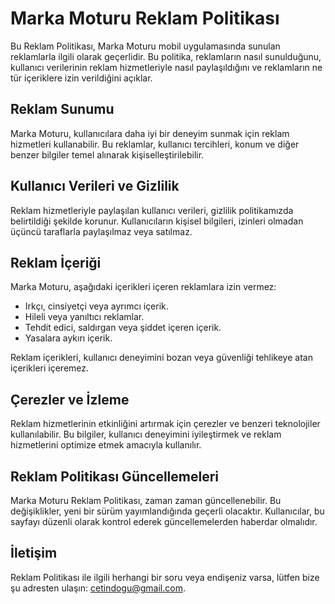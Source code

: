 # Marka Moturu Reklam Politikası

Bu Reklam Politikası, Marka Moturu mobil uygulamasında sunulan reklamlarla ilgili olarak geçerlidir. Bu politika, reklamların nasıl sunulduğunu, kullanıcı verilerinin reklam hizmetleriyle nasıl paylaşıldığını ve reklamların ne tür içeriklere izin verildiğini açıklar.

## Reklam Sunumu

Marka Moturu, kullanıcılara daha iyi bir deneyim sunmak için reklam hizmetleri kullanabilir. Bu reklamlar, kullanıcı tercihleri, konum ve diğer benzer bilgiler temel alınarak kişiselleştirilebilir.

## Kullanıcı Verileri ve Gizlilik

Reklam hizmetleriyle paylaşılan kullanıcı verileri, gizlilik politikamızda belirtildiği şekilde korunur. Kullanıcıların kişisel bilgileri, izinleri olmadan üçüncü taraflarla paylaşılmaz veya satılmaz.

## Reklam İçeriği

Marka Moturu, aşağıdaki içerikleri içeren reklamlara izin vermez:

- Irkçı, cinsiyetçi veya ayrımcı içerik.
- Hileli veya yanıltıcı reklamlar.
- Tehdit edici, saldırgan veya şiddet içeren içerik.
- Yasalara aykırı içerik.

Reklam içerikleri, kullanıcı deneyimini bozan veya güvenliği tehlikeye atan içerikleri içeremez.

## Çerezler ve İzleme

Reklam hizmetlerinin etkinliğini artırmak için çerezler ve benzeri teknolojiler kullanılabilir. Bu bilgiler, kullanıcı deneyimini iyileştirmek ve reklam hizmetlerini optimize etmek amacıyla kullanılır.

## Reklam Politikası Güncellemeleri

Marka Moturu Reklam Politikası, zaman zaman güncellenebilir. Bu değişiklikler, yeni bir sürüm yayımlandığında geçerli olacaktır. Kullanıcılar, bu sayfayı düzenli olarak kontrol ederek güncellemelerden haberdar olmalıdır.

## İletişim

Reklam Politikası ile ilgili herhangi bir soru veya endişeniz varsa, lütfen bize şu adresten ulaşın: [cetindogu@gmail.com](mailto:cetindogu@gmail.com).

